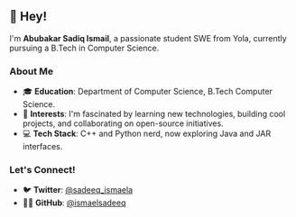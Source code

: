 

## 👋 Hey!

I'm **Abubakar Sadiq Ismail**, a passionate student SWE from Yola, currently pursuing a B.Tech in Computer Science.

### About Me
- 🎓 **Education**: Department of Computer Science, B.Tech Computer Science.
- 👀 **Interests**: I'm fascinated by learning new technologies, building cool projects, and collaborating on open-source initiatives.
- 💻 **Tech Stack**: C++ and Python nerd, now exploring Java and JAR interfaces.

### Let's Connect!
- 🐦 **Twitter**: [@sadeeq_ismaela](https://twitter.com/sadeeq_ismaela)
- 👨‍💻 **GitHub**: [@ismaelsadeeq](https://github.com/ismaelsadeeq)
